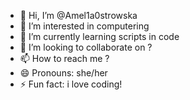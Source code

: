 - 👋 Hi, I’m @Amel1a0strowska
- 👀 I’m interested in computering
- 🌱 I’m currently learning scripts in code
- 💞️ I’m looking to collaborate on ?
- 📫 How to reach me ?
- 😄 Pronouns: she/her
- ⚡ Fun fact: i love coding!

<!---
Amel1a0strowska/Amel1a0strowska is a ✨ special ✨ repository because its `README.md` (this file) appears on your GitHub profile.
You can click the Preview link to take a look at your changes.
--->
